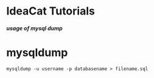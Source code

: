 # IdeaCat Tutorials 

##### usage of mysql dump
# mysqldump



``` mysqldump -u username -p databasename > filename.sql ```

